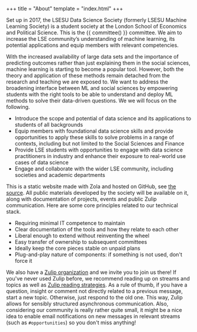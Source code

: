 +++
title = "About"
template = "index.html"
+++

Set up in 2017, the LSESU Data Science Society (formerly LSESU Machine Learning Society) is a student society at the London School of Economics and Political Science. This is the {{ committee() }} committee. We aim to increase the LSE community’s understanding of machine learning, its potential applications and equip members with relevant competencies.

With the increased availability of large data sets and the importance of predicting outcomes rather than just explaining them in the social sciences, machine learning is starting to become a popular tool. However, both the theory and application of these methods remain detached from the research and teaching we are exposed to. We want to address the broadening interface between ML and social sciences by empowering students with the right tools to be able to understand and deploy ML methods to solve their data-driven questions. We we will focus on the following.

- Introduce the scope and potential of data science and its applications to students of all backgrounds
- Equip members with foundational data science skills and provide opportunities to apply these skills to solve problems in a range of contexts, including but not limited to the Social Sciences and Finance
- Provide LSE students with opportunities to engage with data science practitioners in industry and enhance their exposure to real-world use cases of data science
- Engage and collaborate with the wider LSE community, including societies and academic departments

This is a static website made with Zola and hosted on GitHub, see [the source](https://github.com/dsatlse/dsatlse.github.io). All public materials developed by the society will be available on it, along with documentation of projects, events and public Zulip communication. Here are some core principles related to our technical stack.

 - Requiring minimal IT competence to maintain
 - Clear documentation of the tools and how they relate to each other
 - Liberal enough to extend without reinventing the wheel
 - Easy transfer of ownership to subsequent committees
 - Ideally keep the core pieces stable on unpaid plans
 - Plug-and-play nature of components: if something is not used, don't force it

We also have a [Zulip organization](https://dsatlse.zulipchat.com) and we invite you to join us there! If you've never used Zulip before, we recommend reading up on streams and topics as well as [Zulip reading strategies](https://zulipchat.com/help/reading-strategies). As a rule of thumb, if you have a question, insight or comment not directly related to a previous message, start a new topic. Otherwise, just respond to the old one. This way, Zulip allows for sensibly structured asynchronous communication. Also, considering our community is really rather quite small, it might be a nice idea to enable email notifications on new messages in relevant streams (such as `#opportunities`) so you don't miss anything!
